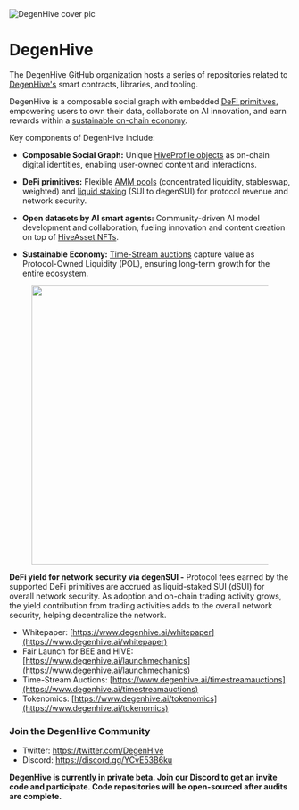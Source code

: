 <picture>
 <source media="(prefers-color-scheme: dark)" srcset="https://github.com/DegenHive/.github/assets/84127070/6601112a-9560-47a9-af76-a829be8beca4">
 <source media="(prefers-color-scheme: light)" srcset="https://github.com/DegenHive/.github/assets/84127070/6601112a-9560-47a9-af76-a829be8beca4">
 <img alt="DegenHive cover pic" src="https://github.com/DegenHive/.github/assets/84127070/6601112a-9560-47a9-af76-a829be8beca4">
</picture>

# DegenHive
The DegenHive GitHub organization hosts a series of repositories related to [DegenHive's](https://guide.degenhive.ai/) smart contracts, libraries, and tooling. 

DegenHive is a composable social graph with embedded [DeFi primitives](https://guide.degenhive.ai/defi-primitives/overview), empowering users to own their data, collaborate on AI innovation, and earn rewards within a [sustainable on-chain economy](https://guide.degenhive.ai/introduction/degenhive-economy).

Key components of DegenHive include:

- **Composable Social Graph:** Unique [HiveProfile objects](https://guide.degenhive.ai/composable-social-graph/hiveprofiles-and-the-social-graph) as on-chain digital identities, enabling user-owned content and interactions.

- **DeFi primitives:** Flexible [AMM pools](https://guide.degenhive.ai/defi-primitives/liquidity-pool) (concentrated liquidity, stableswap, weighted) and [liquid staking](https://guide.degenhive.ai/defi-primitives/liquid-staking-with-degensui) (SUI to degenSUI) for protocol revenue and network security.

- **Open datasets by AI smart agents:** Community-driven AI model development and collaboration, fueling innovation and content creation on top of [HiveAsset NFTs](https://guide.degenhive.ai/composable-social-graph/digital-assets-hiveassets-nfts). 

- **Sustainable Economy:** [Time-Stream auctions](https://guide.degenhive.ai/introduction/degenhive-economy) capture value as Protocol-Owned Liquidity (POL), ensuring long-term growth for the entire ecosystem.

<figure>
 <p align="center">
<img src="https://github.com/DegenHive/.github/assets/84127070/ff33e680-9719-4024-a383-c291d6a187c9" width="500" height="500">
  </p>
</figure>

**DeFi yield for network security via degenSUI  -** Protocol fees earned by the supported DeFi primitives are accrued as liquid-staked SUI (dSUI) for overall network security.  As adoption and on-chain trading activity grows, the yield contribution from trading activities adds to the overall network security, helping decentralize the network. 

- Whitepaper: [https://www.degenhive.ai/whitepaper](https://www.degenhive.ai/whitepaper)
- Fair Launch for BEE and HIVE: [https://www.degenhive.ai/launchmechanics](https://www.degenhive.ai/launchmechanics)
- Time-Stream Auctions: [https://www.degenhive.ai/timestreamauctions](https://www.degenhive.ai/timestreamauctions)
- Tokenomics: [https://www.degenhive.ai/tokenomics](https://www.degenhive.ai/tokenomics)

### Join the DegenHive Community

- Twitter: https://twitter.com/DegenHive
- Discord: https://discord.gg/YCvE53B6ku


**DegenHive is currently in private beta. Join our Discord to get an invite code and participate. Code repositories will be open-sourced after audits are complete.**
